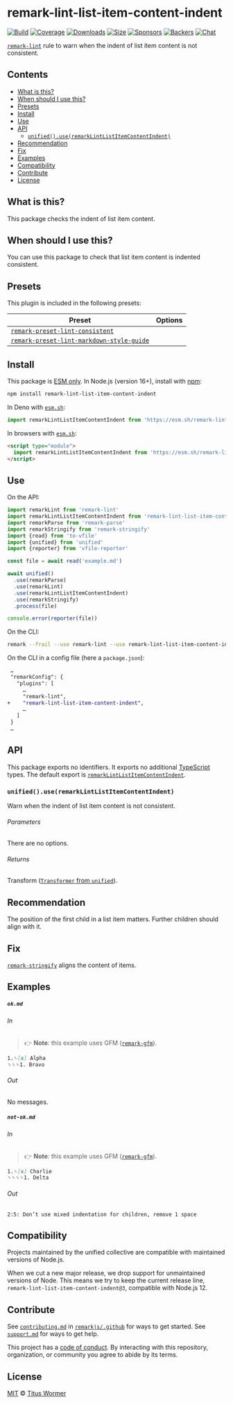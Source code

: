 <!--This file is generated-->

# remark-lint-list-item-content-indent

[![Build][badge-build-image]][badge-build-url]
[![Coverage][badge-coverage-image]][badge-coverage-url]
[![Downloads][badge-downloads-image]][badge-downloads-url]
[![Size][badge-size-image]][badge-size-url]
[![Sponsors][badge-funding-sponsors-image]][badge-funding-url]
[![Backers][badge-funding-backers-image]][badge-funding-url]
[![Chat][badge-chat-image]][badge-chat-url]

[`remark-lint`][github-remark-lint] rule to warn when the indent of list item content is not
consistent.

## Contents

* [What is this?](#what-is-this)
* [When should I use this?](#when-should-i-use-this)
* [Presets](#presets)
* [Install](#install)
* [Use](#use)
* [API](#api)
  * [`unified().use(remarkLintListItemContentIndent)`](#unifieduseremarklintlistitemcontentindent)
* [Recommendation](#recommendation)
* [Fix](#fix)
* [Examples](#examples)
* [Compatibility](#compatibility)
* [Contribute](#contribute)
* [License](#license)

## What is this?

This package checks the indent of list item content.

## When should I use this?

You can use this package to check that list item content is indented
consistent.

## Presets

This plugin is included in the following presets:

| Preset | Options |
| - | - |
| [`remark-preset-lint-consistent`](https://github.com/remarkjs/remark-lint/tree/main/packages/remark-preset-lint-consistent) | |
| [`remark-preset-lint-markdown-style-guide`](https://github.com/remarkjs/remark-lint/tree/main/packages/remark-preset-lint-markdown-style-guide) | |

## Install

This package is [ESM only][github-gist-esm].
In Node.js (version 16+),
install with [npm][npm-install]:

```sh
npm install remark-lint-list-item-content-indent
```

In Deno with [`esm.sh`][esm-sh]:

```js
import remarkLintListItemContentIndent from 'https://esm.sh/remark-lint-list-item-content-indent@3'
```

In browsers with [`esm.sh`][esm-sh]:

```html
<script type="module">
  import remarkLintListItemContentIndent from 'https://esm.sh/remark-lint-list-item-content-indent@3?bundle'
</script>
```

## Use

On the API:

```js
import remarkLint from 'remark-lint'
import remarkLintListItemContentIndent from 'remark-lint-list-item-content-indent'
import remarkParse from 'remark-parse'
import remarkStringify from 'remark-stringify'
import {read} from 'to-vfile'
import {unified} from 'unified'
import {reporter} from 'vfile-reporter'

const file = await read('example.md')

await unified()
  .use(remarkParse)
  .use(remarkLint)
  .use(remarkLintListItemContentIndent)
  .use(remarkStringify)
  .process(file)

console.error(reporter(file))
```

On the CLI:

```sh
remark --frail --use remark-lint --use remark-lint-list-item-content-indent .
```

On the CLI in a config file (here a `package.json`):

```diff
 …
 "remarkConfig": {
   "plugins": [
     …
     "remark-lint",
+    "remark-lint-list-item-content-indent",
     …
   ]
 }
 …
```

## API

This package exports no identifiers.
It exports no additional [TypeScript][typescript] types.
The default export is
[`remarkLintListItemContentIndent`][api-remark-lint-list-item-content-indent].

### `unified().use(remarkLintListItemContentIndent)`

Warn when the indent of list item content is not consistent.

###### Parameters

There are no options.

###### Returns

Transform ([`Transformer` from `unified`][github-unified-transformer]).

## Recommendation

The position of the first child in a list item matters.
Further children should align with it.

## Fix

[`remark-stringify`][github-remark-stringify] aligns the content of items.

## Examples

##### `ok.md`

###### In

> 👉 **Note**: this example uses GFM ([`remark-gfm`][github-remark-gfm]).

```markdown
1.␠[x] Alpha
␠␠␠1. Bravo
```

###### Out

No messages.

##### `not-ok.md`

###### In

> 👉 **Note**: this example uses GFM ([`remark-gfm`][github-remark-gfm]).

```markdown
1.␠[x] Charlie
␠␠␠␠1. Delta
```

###### Out

```text
2:5: Don’t use mixed indentation for children, remove 1 space
```

## Compatibility

Projects maintained by the unified collective are compatible with maintained
versions of Node.js.

When we cut a new major release, we drop support for unmaintained versions of
Node.
This means we try to keep the current release line,
`remark-lint-list-item-content-indent@3`,
compatible with Node.js 12.

## Contribute

See [`contributing.md`][github-dotfiles-contributing] in [`remarkjs/.github`][github-dotfiles-health] for ways
to get started.
See [`support.md`][github-dotfiles-support] for ways to get help.

This project has a [code of conduct][github-dotfiles-coc].
By interacting with this repository, organization, or community you agree to
abide by its terms.

## License

[MIT][file-license] © [Titus Wormer][author]

[api-remark-lint-list-item-content-indent]: #unifieduseremarklintlistitemcontentindent

[author]: https://wooorm.com

[badge-build-image]: https://github.com/remarkjs/remark-lint/workflows/main/badge.svg

[badge-build-url]: https://github.com/remarkjs/remark-lint/actions

[badge-chat-image]: https://img.shields.io/badge/chat-discussions-success.svg

[badge-chat-url]: https://github.com/remarkjs/remark/discussions

[badge-coverage-image]: https://img.shields.io/codecov/c/github/remarkjs/remark-lint.svg

[badge-coverage-url]: https://codecov.io/github/remarkjs/remark-lint

[badge-downloads-image]: https://img.shields.io/npm/dm/remark-lint-list-item-content-indent.svg

[badge-downloads-url]: https://www.npmjs.com/package/remark-lint-list-item-content-indent

[badge-funding-backers-image]: https://opencollective.com/unified/backers/badge.svg

[badge-funding-sponsors-image]: https://opencollective.com/unified/sponsors/badge.svg

[badge-funding-url]: https://opencollective.com/unified

[badge-size-image]: https://img.shields.io/bundlejs/size/remark-lint-list-item-content-indent

[badge-size-url]: https://bundlejs.com/?q=remark-lint-list-item-content-indent

[esm-sh]: https://esm.sh

[file-license]: https://github.com/remarkjs/remark-lint/blob/main/license

[github-dotfiles-coc]: https://github.com/remarkjs/.github/blob/main/code-of-conduct.md

[github-dotfiles-contributing]: https://github.com/remarkjs/.github/blob/main/contributing.md

[github-dotfiles-health]: https://github.com/remarkjs/.github

[github-dotfiles-support]: https://github.com/remarkjs/.github/blob/main/support.md

[github-gist-esm]: https://gist.github.com/sindresorhus/a39789f98801d908bbc7ff3ecc99d99c

[github-remark-gfm]: https://github.com/remarkjs/remark-gfm

[github-remark-lint]: https://github.com/remarkjs/remark-lint

[github-remark-stringify]: https://github.com/remarkjs/remark/tree/main/packages/remark-stringify

[github-unified-transformer]: https://github.com/unifiedjs/unified#transformer

[npm-install]: https://docs.npmjs.com/cli/install

[typescript]: https://www.typescriptlang.org
